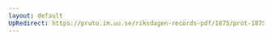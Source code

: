 ```yaml
---
layout: default
UpRedirect: https://pruto.im.uu.se/riksdagen-records-pdf/1875/prot-1875--ak--015/prot-1875--ak--015_041.pdf
---
```

